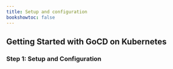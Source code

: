 ```yaml
---
title: Setup and configuration
bookshowtoc: false
---
```

## Getting Started with GoCD on Kubernetes

### Step 1: Setup and Configuration
